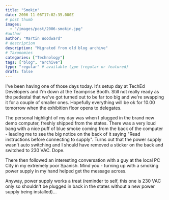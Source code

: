 ```yaml
---
title: "Smokin"
date: 2006-11-06T17:02:35.000Z
# post thumb
images:
  - "/images/post/2006-smokin.jpg"
#author
author: "Martin Woodward"
# description
description: "Migrated from old blog archive"
# Taxonomies
categories: ["Technology"]
tags: ["blog", "archive"]
type: "regular" # available type (regular or featured)
draft: false
---
```


I've been having one of those days today.  It's setup day at TechEd Developers and I'm down at the Teamprise Booth.  Still not really ready as the pedestal that we've got turned out to be far too big and we're swapping it for a couple of smaller ones.  Hopefully everything will be ok for 10.00 tomorrow when the exhibition floor opens to delegates. 

The personal highlight of my day was when I plugged in the brand new demo computer, freshly shipped from the states.  There was a very loud bang with a nice puff of blue smoke coming from the back of the computer - leading me to see the big notice on the back of it saying "Read instructions before connecting to supply".  Turns out that the power supply wasn't auto switching and I should have removed a sticker on the back and switched to 230 VAC.  Dope.   

There then followed an interesting conversation with a guy at the local PC City in my extremely poor Spanish.  Mind you - turning up with a smoking power supply in my hand helped get the message across. 

Anyway, power supply works a treat (reminder to self, this one is 230 VAC only so shouldn't be plugged in back in the states without a new power supply being installed)...